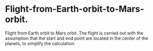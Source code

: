 # Flight-from-Earth-orbit-to-Mars-orbit.
Flight from Earth orbit to Mars orbit. The flight is carried out with the assumption that the start and end point are located in the center of the planets, to simplify the calculation.
